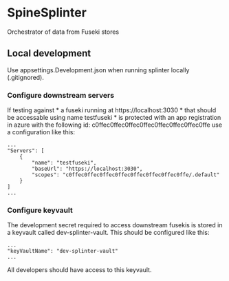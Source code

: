 # SpineSplinter
Orchestrator of data from Fuseki stores

## Local development
Use appsettings.Development.json when running splinter locally (.gitignored).

### Configure downstream servers

If testing against
    * a fuseki running at https://localhost:3030
    * that should be accessable using name testfuseki
    * is protected with an app registration in azure with the following id: c0ffec0ffec0ffec0ffec0ffec0ffec0ffec0ffe use a configuration like this:

```
...
"Servers": [
    {
        "name": "testfuseki",
        "baseUrl": "https://localhost:3030",
        "scopes": "c0ffec0ffec0ffec0ffec0ffec0ffec0ffec0ffe/.default"
    }
]
...
```

### Configure keyvault

The development secret required to access downstream fusekis is stored in a keyvault called dev-splinter-vault. This should be configured like this:

```
...
"keyVaultName": "dev-splinter-vault"
...
```

All developers should have access to this keyvault.
